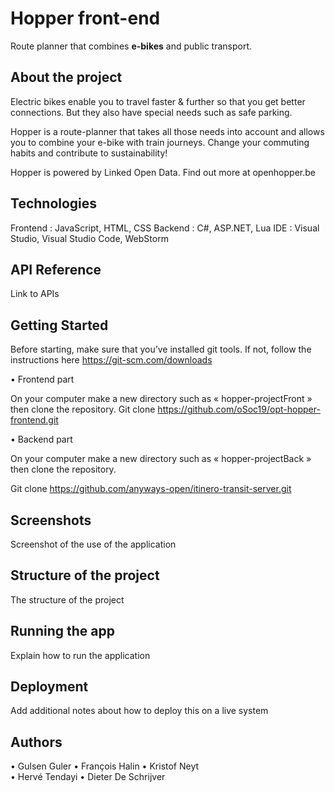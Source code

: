 <h1>Hopper front-end</h1>

Route planner that combines <b>e-bikes</b> and public transport.

<h2>About the project</h2>

Electric bikes enable you to travel faster & further so that you get better connections. But they also have special needs such as safe parking.

Hopper is a route-planner that takes all those needs into account and allows you to combine your e-bike with train journeys. Change your commuting habits and contribute to sustainability!

Hopper is powered by Linked Open Data. Find out more at openhopper.be 

<h2>Technologies</h2>
Frontend : JavaScript, HTML, CSS
Backend : C#, ASP.NET, Lua
IDE : Visual Studio, Visual Studio Code, WebStorm

<h2>API Reference</h2>
Link to APIs

<h2>Getting Started</h2>

Before starting, make sure that you’ve installed git tools. If not, follow the instructions here  https://git-scm.com/downloads

•	Frontend part

On your computer make a new directory such as « hopper-projectFront » then clone the repository.
Git clone https://github.com/oSoc19/opt-hopper-frontend.git

•	Backend part

On your computer make a new directory such as « hopper-projectBack » then clone the repository.

Git clone https://github.com/anyways-open/itinero-transit-server.git


<h2>Screenshots</h2>

Screenshot of the use of the application

<h2>Structure of the project</h2>

The structure of the project


<h2>Running the app</h2>

Explain how to run the application

<h2>Deployment</h2>

Add additional notes about how to deploy this on a live system

<h2>Authors</h2>

•	Gulsen Guler
•	François Halin
•	Kristof Neyt  
•	Hervé Tendayi
•	Dieter De Schrijver




